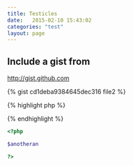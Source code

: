```yaml
---
title: Testicles
date:   2015-02-10 15:43:02
categories: "test"
layout: page
---
```


## Include a gist from

http://gist.github.com

{% gist cd1deba9384645dec316 file2 %}

{% highlight php  %}
<?php


  $somevar = 'thing';

  $someothervar = 'null';

?>
{% endhighlight %}


```php
<?php

$anotheran

?>

```
